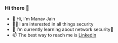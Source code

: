 ### Hi there 👋

<!--
**manavbjain/manavbjain** is a ✨ _special_ ✨ repository because its `README.md` (this file) appears on your GitHub profile.

Here are some ideas to get you started:

- 👋 Hi, I'm Manav
- 🔭 I’m currently working on ...
- 🌱 I’m currently learning ...
- 👯 I’m looking to collaborate on ...
- 🤔 I’m looking for help with ...
- 💬 Ask me about ...
- 📫 The best way to reach me is [LinkedIn](https://www.linkedin.com/in/manavbjain/)
- 😄 Pronouns: ...
- ⚡ Fun fact: ...
-->

- 👋 Hi, I'm Manav Jain
- 👨‍💻 I am interested in all things security
- 🌱 I’m currently learning about network security📡
- 📫 The best way to reach me is [LinkedIn](https://www.linkedin.com/in/manavbjain/)

